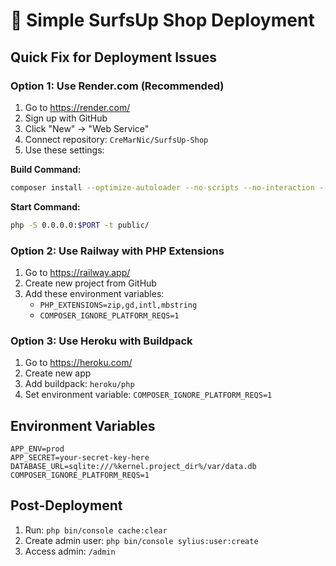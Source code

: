 # 🚀 Simple SurfsUp Shop Deployment

## Quick Fix for Deployment Issues

### Option 1: Use Render.com (Recommended)
1. Go to https://render.com/
2. Sign up with GitHub
3. Click "New" → "Web Service"
4. Connect repository: `CreMarNic/SurfsUp-Shop`
5. Use these settings:

**Build Command:**
```bash
composer install --optimize-autoloader --no-scripts --no-interaction --ignore-platform-req=ext-zip
```

**Start Command:**
```bash
php -S 0.0.0.0:$PORT -t public/
```

### Option 2: Use Railway with PHP Extensions
1. Go to https://railway.app/
2. Create new project from GitHub
3. Add these environment variables:
   - `PHP_EXTENSIONS=zip,gd,intl,mbstring`
   - `COMPOSER_IGNORE_PLATFORM_REQS=1`

### Option 3: Use Heroku with Buildpack
1. Go to https://heroku.com/
2. Create new app
3. Add buildpack: `heroku/php`
4. Set environment variable: `COMPOSER_IGNORE_PLATFORM_REQS=1`

## Environment Variables
```
APP_ENV=prod
APP_SECRET=your-secret-key-here
DATABASE_URL=sqlite:///%kernel.project_dir%/var/data.db
COMPOSER_IGNORE_PLATFORM_REQS=1
```

## Post-Deployment
1. Run: `php bin/console cache:clear`
2. Create admin user: `php bin/console sylius:user:create`
3. Access admin: `/admin`

